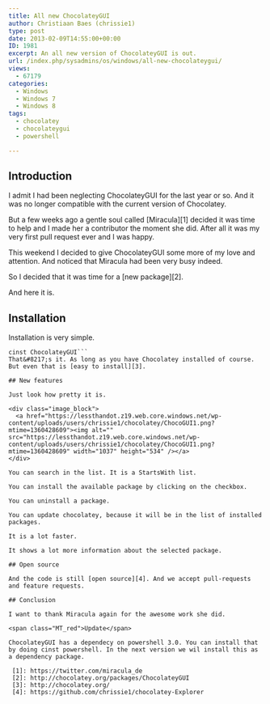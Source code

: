 ```yaml
---
title: All new ChocolateyGUI
author: Christiaan Baes (chrissie1)
type: post
date: 2013-02-09T14:55:00+00:00
ID: 1981
excerpt: An all new version of ChocolateyGUI is out.
url: /index.php/sysadmins/os/windows/all-new-chocolateygui/
views:
  - 67179
categories:
  - Windows
  - Windows 7
  - Windows 8
tags:
  - chocolatey
  - chocolateygui
  - powershell

---
```

## Introduction

I admit I had been neglecting ChocolateyGUI for the last year or so. And it was no longer compatible with the current version of Chocolatey.

But a few weeks ago a gentle soul called [Miracula][1] decided it was time to help and I made her a contributor the moment she did. After all it was my very first pull request ever and I was happy. 

This weekend I decided to give ChocolateyGUI some more of my love and attention. And noticed that Miracula had been very busy indeed. 

So I decided that it was time for a [new package][2]. 

And here it is.

## Installation

Installation is very simple.

```
cinst ChocolateyGUI```
That&#8217;s it. As long as you have Chocolatey installed of course. But even that is [easy to install][3].

## New features

Just look how pretty it is.

<div class="image_block">
  <a href="https://lessthandot.z19.web.core.windows.net/wp-content/uploads/users/chrissie1/chocolatey/ChocoGUI1.png?mtime=1360428609"><img alt="" src="https://lessthandot.z19.web.core.windows.net/wp-content/uploads/users/chrissie1/chocolatey/ChocoGUI1.png?mtime=1360428609" width="1037" height="534" /></a>
</div>

You can search in the list. It is a StartsWith list.
  
You can install the available package by clicking on the checkbox.
  
You can uninstall a package.
  
You can update chocolatey, because it will be in the list of installed packages.
  
It is a lot faster.
  
It shows a lot more information about the selected package.

## Open source

And the code is still [open source][4]. And we accept pull-requests and feature requests.

## Conclusion

I want to thank Miracula again for the awesome work she did.

<span class="MT_red">Update</span>

ChocolateyGUI has a dependecy on powershell 3.0. You can install that by doing cinst powershell. In the next version we wil install this as a dependency package.

 [1]: https://twitter.com/miracula_de
 [2]: http://chocolatey.org/packages/ChocolateyGUI
 [3]: http://chocolatey.org/
 [4]: https://github.com/chrissie1/chocolatey-Explorer